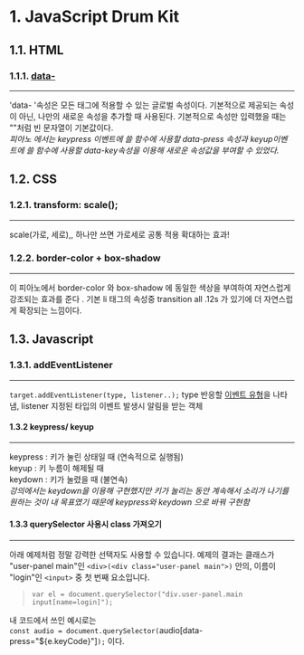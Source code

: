 # 1. JavaScript Drum Kit

## 1.1. HTML

### 1.1.1. [data-](https://tonks.tistory.com/147)

---

'data- '속성은 모든 태그에 적용할 수 있는 글로벌 속성이다. 기본적으로 제공되는 속성이 아닌, 나만의 새로운 속성을 추가할 때 사용된다. 기본적으로 속성만 입력했을 때는 ""처럼 빈 문자열이 기본값이다.  
_피아노 에서는 keypress 이벤트에 쓸 함수에 사용할 data-press 속성과 keyup이벤트에 쓸 함수에 사용할 data-key속성을 이용해 새로운 속성값을 부여할 수 있었다._

## 1.2. CSS

### 1.2.1. transform: scale();

---

scale(가로, 세로),, 하나만 쓰면 가로세로 공통 적용
확대하는 효과!

### 1.2.2. border-color + box-shadow

---

이 피아노에서 border-color 와 box-shadow 에 동일한 색상을 부여하여 자연스럽게 강조되는 효과를 준다 . 기본 li 태그의 속성중 transition all .12s 가 있기에 더 자연스럽게 확장되는 느낌이다.

## 1.3. Javascript

### 1.3.1. addEventListener

---

`target.addEventListener(type, listener..);`
type 반응할 [이벤트 유형](https://developer.mozilla.org/ko/docs/Web/Events)을 나타냄, listener 지정된 타입의 이벤트 발생시 알림을 받는 객체

#### 1.3.2 keypress/ keyup

---

keypress : 키가 눌린 상태일 때 (연속적으로 실행됨)  
keyup : 키 누름이 해제될 때  
keydown : 키가 눌렸을 때 (불연속)  
_강의에서는 keydown을 이용해 구현했지만 키가 눌리는 동안 계속해서 소리가 나기를 원하는 것이 내 목표였기 때문에 keypress와 keydown 으로 바꿔 구현함_

#### 1.3.3 querySelector 사용시 class 가져오기

---

아래 예제처럼 정말 강력한 선택자도 사용할 수 있습니다. 예제의 결과는 클래스가 "user-panel main"인 `<div>(<div class="user-panel main">)` 안의, 이름이 "login"인 `<input>` 중 첫 번째 요소입니다.

> `var el = document.querySelector("div.user-panel.main input[name=login]");`

내 코드에서 쓰인 예시로는  
`const audio = document.querySelector(`audio[data-press="${e.keyCode}"]`);` 이다.
